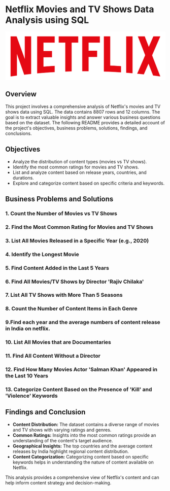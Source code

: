 # Netflix Movies and TV Shows Data Analysis using SQL

![](https://github.com/sirajsaifi/netflix-data-analysis/blob/main/logo.png)

## Overview
This project involves a comprehensive analysis of Netflix's movies and TV shows data using SQL. The data contains 8807 rows and 12 columns. The goal is to extract valuable insights and answer various business questions based on the dataset. The following README provides a detailed account of the project's objectives, business problems, solutions, findings, and conclusions.

## Objectives

- Analyze the distribution of content types (movies vs TV shows).
- Identify the most common ratings for movies and TV shows.
- List and analyze content based on release years, countries, and durations.
- Explore and categorize content based on specific criteria and keywords.

## Business Problems and Solutions

### 1. Count the Number of Movies vs TV Shows
### 2. Find the Most Common Rating for Movies and TV Shows
### 3. List All Movies Released in a Specific Year (e.g., 2020)
### 4. Identify the Longest Movie
### 5. Find Content Added in the Last 5 Years
### 6. Find All Movies/TV Shows by Director 'Rajiv Chilaka'
### 7. List All TV Shows with More Than 5 Seasons
### 8. Count the Number of Content Items in Each Genre
### 9.Find each year and the average numbers of content release in India on netflix. 
### 10. List All Movies that are Documentaries
### 11. Find All Content Without a Director
### 12. Find How Many Movies Actor 'Salman Khan' Appeared in the Last 10 Years
### 13. Categorize Content Based on the Presence of 'Kill' and 'Violence' Keywords


## Findings and Conclusion

- **Content Distribution:** The dataset contains a diverse range of movies and TV shows with varying ratings and genres.
- **Common Ratings:** Insights into the most common ratings provide an understanding of the content's target audience.
- **Geographical Insights:** The top countries and the average content releases by India highlight regional content distribution.
- **Content Categorization:** Categorizing content based on specific keywords helps in understanding the nature of content available on Netflix.

This analysis provides a comprehensive view of Netflix's content and can help inform content strategy and decision-making.
